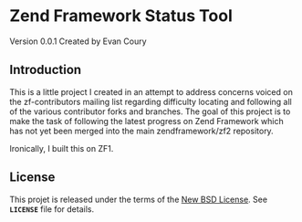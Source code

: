 Zend Framework Status Tool
================================
Version 0.0.1 Created by Evan Coury


Introduction
------------
This is a little project I created in an attempt to address concerns voiced on
the zf-contributors mailing list regarding difficulty locating and following all
of the various contributor forks and branches. The goal of this project is to
make the task of following the latest progress on Zend Framework which has not
yet been merged into the main zendframework/zf2 repository. 

Ironically, I built this on ZF1.

License
-------
This projet is released under the terms of the [New BSD License](http://www.opensource.org/licenses/BSD-3-Clause). See **`LICENSE`** file for details.

